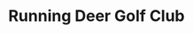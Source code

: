 ---
title: Running Deer Golf Club
location: Pittsgrove Township, NJ
description: Running Deer Golf Club - Brianna & Robbie Wedding Trailer
link: https://player.vimeo.com/video/184889430?color=26a69a&title=0&byline=0&portrait=0
---